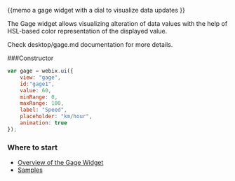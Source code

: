 {{memo a gage widget with a dial to visualize data updates }}

The Gage widget allows visualizing alteration of data values with the help of HSL-based color representation of the displayed value.

Check desktop/gage.md documentation for more details.

###Constructor 

~~~js
var gage = webix.ui({
    view: "gage",
    id:"gage1",
    value: 60,
    minRange: 0,
    maxRange: 100,
    label: "Speed",
    placeholder: "km/hour",
    animation: true
});
~~~

### Where to start

- [Overview of the Gage Widget](desktop/gage.md)
- [Samples](http://docs.webix.com/samples/60_pro/15_gage/index.html)
